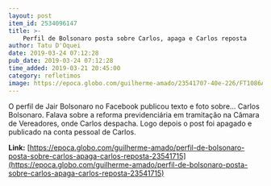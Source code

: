 ```yaml
---
layout: post
item_id: 2534096147
title: >-
    Perfil de Bolsonaro posta sobre Carlos, apaga e Carlos reposta
author: Tatu D'Oquei
date: 2019-03-24 07:12:28
pub_date: 2019-03-24 07:12:28
time_added: 2019-03-21 20:45:00
category: refletimos
image: https://epoca.globo.com/guilherme-amado/23541707-40e-226/FT1086A/652/WhatsApp-Image-2019-03-21-at-21.21.01.jpeg.jpg
---
```


O perfil de Jair Bolsonaro no Facebook publicou texto e foto sobre... Carlos Bolsonaro. Falava sobre a reforma previdenciária em tramitação na Câmara de Vereadores, onde Carlos despacha. Logo depois o post foi apagado e publicado na conta pessoal de Carlos.

**Link:** [https://epoca.globo.com/guilherme-amado/perfil-de-bolsonaro-posta-sobre-carlos-apaga-carlos-reposta-23541715](https://epoca.globo.com/guilherme-amado/perfil-de-bolsonaro-posta-sobre-carlos-apaga-carlos-reposta-23541715)

